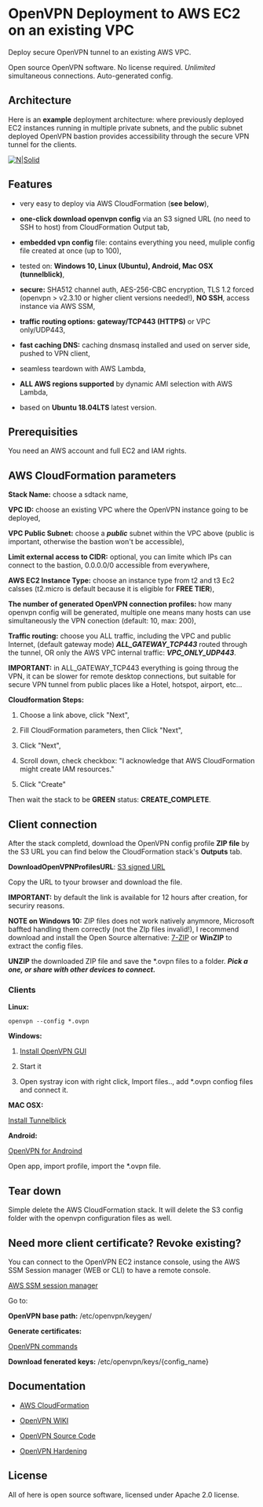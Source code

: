 # OpenVPN Deployment to AWS EC2 on an existing VPC

Deploy secure OpenVPN tunnel to an existing AWS VPC.

Open source OpenVPN software. No license required. *Unlimited* simultaneous connections. Auto-generated config.

## Architecture

Here is an __example__ deployment architecture: where previously deployed EC2 instances running in multiple private subnets, and the public subnet deployed OpenVPN bastion provides accessibility through the secure VPN tunnel for the clients.

[![N|Solid](https://raw.githubusercontent.com/tatobi/aws-quickstart-openvpn/master/docs/architecture.png)](https://raw.githubusercontent.com/tatobi/aws-quickstart-openvpn/master/docs/architecture.png)

## Features

- very easy to deploy via AWS CloudFormation (__see below__),

- __one-click download openvpn config__ via an S3 signed URL (no need to SSH to host) from CloudFormation Output tab,

- __embedded vpn config__ file: contains everything you need, muliple config file created at once (up to 100),

- tested on: __Windows 10, Linux (Ubuntu), Android, Mac OSX (tunnelblick)__,

- __secure:__ SHA512 channel auth, AES-256-CBC encryption, TLS 1.2 forced (openvpn > v2.3.10  or higher client versions needed!), __NO SSH__, access instance via AWS SSM,

- __traffic routing options:__ __gateway/TCP443 (HTTPS)__ or VPC only/UDP443,

- __fast caching DNS:__ caching dnsmasq installed and used on server side, pushed to VPN client,

- seamless teardown with AWS Lambda,

- __ALL AWS regions supported__ by dynamic AMI selection with AWS Lambda,

- based on __Ubuntu 18.04LTS__ latest version.


## Prerequisities

You need an AWS account and  full EC2 and IAM rights.


## AWS CloudFormation parameters


__Stack Name:__ choose a sdtack name,

__VPC ID:__ choose an existing VPC where the OpenVPN instance going to be deployed,

__VPC Public Subnet:__ choose a __*public*__ subnet within the VPC above (public is important, otherwise the bastion won't be accessible),

__Limit external access to CIDR:__ optional, you can limite which IPs can connect to the bastion, 0.0.0.0/0 accessible from everywhere,

__AWS EC2 Instance Type:__ choose an instance type from t2 and t3 Ec2 calsses (t2.micro is default because it is eligible for __FREE TIER__),

__The number of generated OpenVPN connection profiles:__ how many openvpn config will be generated, multiple one means many hosts can use simultaneously the VPN conection (default: 10, max: 200),

__Traffic routing:__ choose you ALL traffic, including the VPC and public Internet, (default gateway mode) __*ALL_GATEWAY_TCP443*__ routed through the tunnel, OR only the AWS VPC internal traffic: __*VPC_ONLY_UDP443*__. 

__IMPORTANT:__ in ALL_GATEWAY_TCP443 everything is going throug the VPN, it can be slower for remote desktop connections, but suitable for secure VPN tunnel from public places like a Hotel, hotspot, airport, etc...

__Cloudformation Steps:__

1. Choose a link above, click "Next",

2. Fill CloudFormation parameters, then Click "Next",

3. Click "Next",

4. Scroll down, check checkbox: "I acknowledge that AWS CloudFormation might create IAM resources."

5. Click "Create"


Then wait the stack to be __GREEN__ status: __CREATE_COMPLETE__.

## Client connection

After the stack completd, download the OpenVPN config profile __ZIP file__ by the S3 URL you can find below the CloudFormation stack's __Outputs__ tab.

__DownloadOpenVPNProfilesURL__: [S3 signed URL](https://s3.signed.url/)

Copy the URL to tyour browser and download the file.

__IMPORTANT:__ by default the link is available for 12 hours after creation, for securiry reasons.

__NOTE on Windows 10:__ ZIP files does not work natively anymnore, Microsoft baffted handling them correctly (not the ZIp files invalid!), I recommend download and install the Open Source alternative: [7-ZIP](https://www.7-zip.org/) or __WinZIP__ to extract the config files.

__UNZIP__ the downloaded ZIP file and save the *.ovpn files to a folder. __*Pick a one, or share with other devices to connect.*__

### Clients

__Linux:__

```
openvpn --config *.ovpn

```
__Windows:__

1. [Install OpenVPN GUI](https://openvpn.net/community-downloads/)

2. Start it

3. Open systray icon with right click, Import files.., add *.ovpn confiog files and connect it. 

__MAC OSX:__

[Install Tunnelblick](https://tunnelblick.net/cInstall.html)

__Android:__

[OpenVPN for Androind](https://play.google.com/store/apps/details?id=net.openvpn.openvpn)

Open app, import profile, import the *.ovpn file.

## Tear down

Simple delete the AWS CloudFormation stack. It will delete the S3 config folder with the openvpn configuration files as well.


## Need more client certificate? Revoke existing?

You can connect to the OpenVPN EC2 instance console, using the AWS SSM Session manager (WEB or CLI) to have a remote console.

[AWS SSM session manager](https://docs.aws.amazon.com/systems-manager/latest/userguide/session-manager-working-with-sessions-start.html#start-sys-console)

Go to:

__OpenVPN base path:__ /etc/openvpn/keygen/

__Generate certificates:__

[OpenVPN commands](keygen/README.md)


__Download fenerated keys:__ /etc/openvpn/keys/{config_name}


## Documentation

- [AWS CloudFormation](https://aws.amazon.com/cloudformation/getting-started/)

- [OpenVPN WIKI](https://community.openvpn.net/openvpn/wiki)

- [OpenVPN Source Code](https://github.com/OpenVPN)

- [OpenVPN Hardening](https://community.openvpn.net/openvpn/wiki/Hardening)

## License

All of here is open source software, licensed under Apache 2.0 license.



















